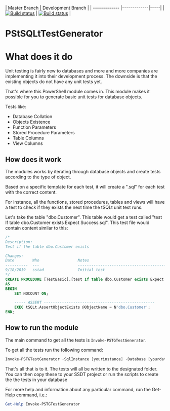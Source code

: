 ﻿| Master Branch        | Development Branch           |
| ------------- |-------------|-----|
| [![Build status](https://ci.appveyor.com/api/projects/status/hmbxfmswdm77td2i/branch/master?svg=true)](https://ci.appveyor.com/project/sanderstad/pstsqlttestgenerator/branch/master)     | [![Build status](https://ci.appveyor.com/api/projects/status/hmbxfmswdm77td2i/branch/development?svg=true)](https://ci.appveyor.com/project/sanderstad/pstsqlttestgenerator/branch/development) |


# PStSQLtTestGenerator

# What does it do

Unit testing is fairly new to databases and more and more companies are implementing it into their development process.
The downside is that the existing objects do not have any unit tests yet.

That's where this PowerShell module comes in. This module makes it possible for you to generate basic unit tests for database objects.

Tests like:

- Database Collation
- Objects Existence
- Function Parameters
- Stored Procedure Parameters
- Table Columns
- View Columns

## How does it work

The modules works by iterating through database objects and create tests according to the type of object.

Based on a specific template for each test, it will create a ".sql" for each test with the correct content.

For instance, all the functions, stored procedures, tables and views will have a test to check if they exists the next time the tSQLt unit test runs.

Let's take the table "dbo.Customer". This table would get a test called "test If table dbo.Customer exists Expect Success.sql".
This test file would contain content similar to this:

```sql
/*
Description:
Test if the table dbo.Customer exists

Changes:
Date		Who					Notes
----------	---					--------------------------------------------------------------
9/18/2019	sstad				Initial test
*/
CREATE PROCEDURE [TestBasic].[test If table dbo.Customer exists Expect Success]
AS
BEGIN
    SET NOCOUNT ON;

    ----- ASSERT -------------------------------------------------
    EXEC tSQLt.AssertObjectExists @ObjectName = N'dbo.Customer';
END;

```

## How to run the module

The main command to get all the tests is `Invoke-PSTGTestGenerator`.

To get all the tests run the following command:

```powershell
Invoke-PSTGTestGenerator -SqlInstance [yourinstance] -Database [yourdatabase] -OutputPath [testfolder]
```

That's all that is to it. The tests will all be written to the designated folder.
You can then copy these to your SSDT project or run the scripts to create the the tests in your database

For more help and information about any particular command, run the Get-Help command, i.e.:

```powershell
Get-Help Invoke-PSTGTestGenerator
```